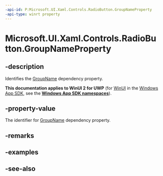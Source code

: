 ```yaml
---
-api-id: P:Microsoft.UI.Xaml.Controls.RadioButton.GroupNameProperty
-api-type: winrt property
---
```


<!-- Property syntax
public Windows.UI.Xaml.DependencyProperty GroupNameProperty { get; }
-->

# Microsoft.UI.Xaml.Controls.RadioButton.GroupNameProperty

## -description
Identifies the [GroupName](radiobutton_groupname.md) dependency property.

**This documentation applies to WinUI 2 for UWP** (for [WinUI](/windows/apps/winui/winui3/) in the [Windows App SDK](/windows/apps/windows-app-sdk/), see the **[Windows App SDK namespaces](/windows/windows-app-sdk/api/winrt/)**).

## -property-value
The identifier for [GroupName](radiobutton_groupname.md) dependency property.

## -remarks

## -examples

## -see-also
